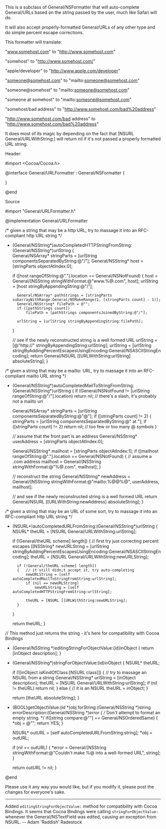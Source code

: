 This is a subclass of General/NSFormatter that will auto-complete General/URLs based on the string passed by the user, much like Safari will do.

It will also accept properly-formatted General/URLs of any other type and do simple percent escape corrections.

This formatter will translate:

"www.somehost.com"    to    "http://www.somehost.com"

"somehost"                    to    "http://www.somehost.com/"

"apple/developer"    to    "http://www.apple.com/developer"

"someone@somehost.com" to "mailto:someone@somehost.com"

"someone@somehost" to "mailto:someone@somehost.com"

"someone at somehost" to "mailto:someone@somehost.com"

"somehost/bad address" to "http://www.somehost.com/bad%20address"

"http://www.somehost.com/bad address" to "http://www.somehost.com/bad%20address"

It does most of its magic by depending on the fact that [NSURL General/URLWithString:] will return nil if it's not passed a properly formatted URL string.

Header:
    
#import <Cocoa/Cocoa.h>


@interface General/URLFormatter : General/NSFormatter {

}

@end




Source
    
#import "General/URLFormatter.h"


@implementation General/URLFormatter

/* given a string that may be a http URL, try to massage it into an RFC-compliant http URL string */
- (General/NSString*)autoCompletedHTTPStringFromString:(General/NSString*)urlString
{	
	General/NSArray* stringParts = [urlString componentsSeparatedByString:@"/"];
	General/NSString* host = [stringParts objectAtIndex:0];
    
	if ([host rangeOfString:@"."].location == General/NSNotFound)
	{ 
		host = General/[NSString stringWithFormat:@"www.%@.com", host];
		urlString = [host stringByAppendingString:@"/"];
		
		General/NSArray* pathStrings = [stringParts subarrayWithRange:General/NSMakeRange(1, [stringParts count] - 1)];
		General/NSString* filePath = @"";
		if ([pathStrings count])
			filePath = [pathStrings componentsJoinedByString:@"/"];

		urlString = [urlString stringByAppendingString:filePath];
	}
	
	// see if the newly reconstructed string is a well formed URL
	urlString = [@"http://" stringByAppendingString:urlString];
	urlString = [urlString stringByAddingPercentEscapesUsingEncoding:General/NSASCIIStringEncoding];
	return General/NSURL [[URLWithString:urlString] absoluteString];
}

/* given a string that may be a mailto: URL, try to massage it into an RFC-compliant mailto URL string */
- (General/NSString*)autoCompletedMailToStringFromString:(General/NSString*)urlString
{
	if (General/NSNotFound != [urlString rangeOfString:@"/"].location)
		return nil; // there's a slash, it's probably not a mailto url

	General/NSArray* stringParts = [urlString componentsSeparatedByString:@"@"];
	if ([stringParts count] != 2)
	{	
		stringParts = [urlString componentsSeparatedByString:@" at "];
		if ([stringParts count] != 2)
			return nil; // too few or too many @ symbols
	}
	
	// assume that the front part is an address
	General/NSString* userAddress = [stringParts objectAtIndex:0];
	
	General/NSString* mailhost = [stringParts objectAtIndex:1];
	if ([mailhost rangeOfString:@"."].location == General/NSNotFound)
	{
		// assume a .com address
		mailhost = General/[NSString stringWithFormat:@"%@.com", mailhost];
	}
	
	// reconstruct the string
	General/NSString* newAddress = General/[NSString stringWithFormat:@"mailto:%@@%@", userAddress, mailhost];
	
	// and see if the newly reconstructed string is a well formed URL
	return General/NSURL [[URLWithString:newAddress] absoluteString];
}


/* given a string that may be an URL of some sort, try to massage it into an RFC-compliant http URL string */
- (NSURL*)autoCompletedURLFromString:(General/NSString*)urlString
{
    NSURL* theURL = [NSURL General/URLWithString:urlString];
	
    if (!General/theURL scheme] length])
    {
		// first try just correcting percent escapes
		[[NSString* newURLString = [urlString stringByAddingPercentEscapesUsingEncoding:General/NSASCIIStringEncoding];
		theURL = [NSURL General/URLWithString:newURLString];
		
		if (!General/theURL scheme] length])
		{	// it still didn;t accept it, try auto-completing
			newURLString = [self autoCompletedMailToStringFromString:urlString];
			if (nil == newURLString)
				newURLString = [self autoCompletedHTTPStringFromString:urlString];
			
			theURL = [NSURL [[URLWithString:newURLString];
		}
    }
        
	return theURL;
}

// This method just returns the string - it's here for compatibility with Cocoa Bindings
- (General/NSString *)editingStringForObjectValue:(id)inObject
{
	return [inObject description];
}

- (General/NSString*)stringForObjectValue:(id)inObject
{
	NSURL* theURL;

    if (![inObject isKindOfClass:[NSURL class]])
	{
		// try to massage an NSURL from a string
		General/NSString* urlString = [inObject description];
		theURL = [NSURL General/URLWithString:urlString];
		if (nil != theURL)
			return nil;
	}
	else
	{	// it is an NSURL
		theURL = inObject;
	}
	
	return [theURL absoluteString];
}


- (BOOL)getObjectValue:(id *)obj forString:(General/NSString *)string errorDescription:(General/NSString **)error
{
	/* Don't attempt to format an empty string. */
	if([string compare:@""] == General/NSOrderedSame)
	{
		*obj = @"";
		return YES;
	}

	NSURL* outURL = [self autoCompletedURLFromString:string];
	*obj = outURL;
		
	if (nil == outURL)
	{
		*error = General/[NSString stringWithFormat:@"Couldn't make  %@ into a well-formed URL", string];
	}
	
	return outURL != nil;
}

@end



Please use it any way you would like, but if you modify it, please post the changes for everyone's sake.

----

Added <code>editingStringForObjectValue:</code> method for compatibility with Cocoa Bindings. It seems that Cocoa Bindings were calling <code>stringForObjectValue:</code> whenever the General/NSTextField was edited, causing an exception from NSURL.
-- Adam 'Raddish' Radestock
